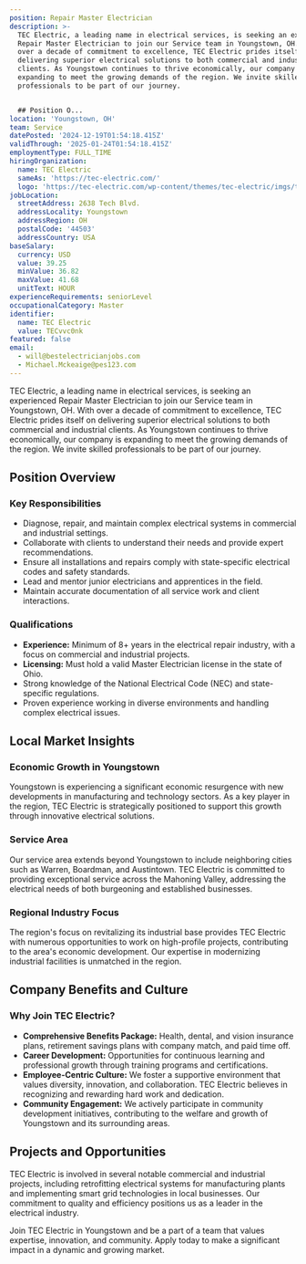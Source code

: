```yaml
---
position: Repair Master Electrician
description: >-
  TEC Electric, a leading name in electrical services, is seeking an experienced
  Repair Master Electrician to join our Service team in Youngstown, OH. With
  over a decade of commitment to excellence, TEC Electric prides itself on
  delivering superior electrical solutions to both commercial and industrial
  clients. As Youngstown continues to thrive economically, our company is
  expanding to meet the growing demands of the region. We invite skilled
  professionals to be part of our journey.


  ## Position O...
location: 'Youngstown, OH'
team: Service
datePosted: '2024-12-19T01:54:18.415Z'
validThrough: '2025-01-24T01:54:18.415Z'
employmentType: FULL_TIME
hiringOrganization:
  name: TEC Electric
  sameAs: 'https://tec-electric.com/'
  logo: 'https://tec-electric.com/wp-content/themes/tec-electric/imgs/tec-logo.png'
jobLocation:
  streetAddress: 2638 Tech Blvd.
  addressLocality: Youngstown
  addressRegion: OH
  postalCode: '44503'
  addressCountry: USA
baseSalary:
  currency: USD
  value: 39.25
  minValue: 36.82
  maxValue: 41.68
  unitText: HOUR
experienceRequirements: seniorLevel
occupationalCategory: Master
identifier:
  name: TEC Electric
  value: TECvvc0nk
featured: false
email:
  - will@bestelectricianjobs.com
  - Michael.Mckeaige@pes123.com
---
```




TEC Electric, a leading name in electrical services, is seeking an experienced Repair Master Electrician to join our Service team in Youngstown, OH. With over a decade of commitment to excellence, TEC Electric prides itself on delivering superior electrical solutions to both commercial and industrial clients. As Youngstown continues to thrive economically, our company is expanding to meet the growing demands of the region. We invite skilled professionals to be part of our journey.

## Position Overview

### Key Responsibilities

- Diagnose, repair, and maintain complex electrical systems in commercial and industrial settings.
- Collaborate with clients to understand their needs and provide expert recommendations.
- Ensure all installations and repairs comply with state-specific electrical codes and safety standards.
- Lead and mentor junior electricians and apprentices in the field.
- Maintain accurate documentation of all service work and client interactions.

### Qualifications

- **Experience:** Minimum of 8+ years in the electrical repair industry, with a focus on commercial and industrial projects.
- **Licensing:** Must hold a valid Master Electrician license in the state of Ohio.
- Strong knowledge of the National Electrical Code (NEC) and state-specific regulations.
- Proven experience working in diverse environments and handling complex electrical issues.

## Local Market Insights

### Economic Growth in Youngstown

Youngstown is experiencing a significant economic resurgence with new developments in manufacturing and technology sectors. As a key player in the region, TEC Electric is strategically positioned to support this growth through innovative electrical solutions.

### Service Area

Our service area extends beyond Youngstown to include neighboring cities such as Warren, Boardman, and Austintown. TEC Electric is committed to providing exceptional service across the Mahoning Valley, addressing the electrical needs of both burgeoning and established businesses.

### Regional Industry Focus

The region's focus on revitalizing its industrial base provides TEC Electric with numerous opportunities to work on high-profile projects, contributing to the area's economic development. Our expertise in modernizing industrial facilities is unmatched in the region.

## Company Benefits and Culture

### Why Join TEC Electric?

- **Comprehensive Benefits Package:** Health, dental, and vision insurance plans, retirement savings plans with company match, and paid time off.
- **Career Development:** Opportunities for continuous learning and professional growth through training programs and certifications.
- **Employee-Centric Culture:** We foster a supportive environment that values diversity, innovation, and collaboration. TEC Electric believes in recognizing and rewarding hard work and dedication.
- **Community Engagement:** We actively participate in community development initiatives, contributing to the welfare and growth of Youngstown and its surrounding areas.

## Projects and Opportunities

TEC Electric is involved in several notable commercial and industrial projects, including retrofitting electrical systems for manufacturing plants and implementing smart grid technologies in local businesses. Our commitment to quality and efficiency positions us as a leader in the electrical industry.

Join TEC Electric in Youngstown and be a part of a team that values expertise, innovation, and community. Apply today to make a significant impact in a dynamic and growing market.
